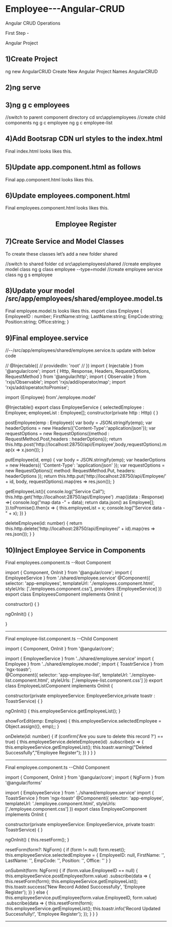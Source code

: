 # Employee---Angular-CRUD
Angular CRUD Operations



First Step -

Angular Project

1)Create Project
---------------------------------------------------------------------------------
 ng new AngularCRUD 
Create New Angular Project Names AngularCRUD

2)ng serve
---------------------------------------------------------------------------------

3)ng g c employees
---------------------------------------------------------------------------------
//switch to parent component directory
cd src\app\employees
//create child components
ng g c employee
ng g c employee-list

4)Add Bootsrap CDN url styles to the index.html
---------------------------------------------------------------------------------

Final index.html looks likes this.

<!doctype html>
<html lang="en">
<head>
  <meta charset="utf-8">
  <title>AngularCRUD</title>
  <base href="/">

  <meta name="viewport" content="width=device-width, initial-scale=1">
  <link rel="icon" type="image/x-icon" href="favicon.ico">
  <link rel="stylesheet" href="https://stackpath.bootstrapcdn.com/bootstrap/4.1.3/css/bootstrap.min.css" integrity="sha384-MCw98/SFnGE8fJT3GXwEOngsV7Zt27NXFoaoApmYm81iuXoPkFOJwJ8ERdknLPMO" crossorigin="anonymous">
  <link rel="stylesheet" href="https://maxcdn.bootstrapcdn.com/font-awesome/4.7.0/css/font-awesome.min.css">
</head>
<body>
  <app-root></app-root>
  <script src="https://code.jquery.com/jquery-3.3.1.slim.min.js" integrity="sha384-q8i/X+965DzO0rT7abK41JStQIAqVgRVzpbzo5smXKp4YfRvH+8abtTE1Pi6jizo" crossorigin="anonymous"></script>
<script src="https://cdnjs.cloudflare.com/ajax/libs/popper.js/1.14.3/umd/popper.min.js" integrity="sha384-ZMP7rVo3mIykV+2+9J3UJ46jBk0WLaUAdn689aCwoqbBJiSnjAK/l8WvCWPIPm49" crossorigin="anonymous"></script>
<script src="https://stackpath.bootstrapcdn.com/bootstrap/4.1.3/js/bootstrap.min.js" integrity="sha384-ChfqqxuZUCnJSK3+MXmPNIyE6ZbWh2IMqE241rYiqJxyMiZ6OW/JmZQ5stwEULTy" crossorigin="anonymous"></script>
</body>
</html>

5)Update app.component.html as follows
---------------------------------------------------------------------------------

Final app.component.html looks likes this.
<div class="container">
  <app-employees></app-employees>
</div>

6)Update employees.component.html 
---------------------------------------------------------------------------------

Final employees.component.html looks likes this.
<div style="text-align:center">
  <h2 class="jumbotron bg-secondary text-white">Employee Register</h2>
</div>
<div class="row">
  <div class="col-md-6">
    <app-employee></app-employee>
  </div>
  <div class="col-md-6">
    <app-employee-list></app-employee-list>
  </div>
</div>

7)Create Service and Model Classes
---------------------------------------------------------------------------------

To create these classes let’s add a new folder shared

//switch to shared folder
cd src\app\employees\shared
//create employee model class
ng g class employee --type=model
//create employee service class
ng g s employee

8)Update your model /src/app/employees/shared/employee.model.ts
---------------------------------------------------------------------------------

Final employee.model.ts looks likes this.
export class Employee {
    EmployeeID : number;
    FirstName:string;
    LastName:string;
    EmpCode:string;
    Position:string;
    Office:string;
}

9)Final employee.service
---------------------------------------------------------------------------------

//--/src/app/employees/shared/employee.service.ts update with below code

// @Injectable({
//   providedIn: 'root'
// })
import { Injectable } from '@angular/core';
import { Http, Response, Headers, RequestOptions, RequestMethod } from '@angular/http';
import { Observable } from 'rxjs/Observable';
import 'rxjs/add/operator/map';
import 'rxjs/add/operator/toPromise';

import {Employee} from'./employee.model'

@Injectable()
export class EmployeeService {
  selectedEmployee : Employee;
  employeeList : Employee[];
  constructor(private http : Http) { }

  postEmployee(emp : Employee){
    var body = JSON.stringify(emp);
    var headerOptions = new Headers({'Content-Type':'application/json'});
    var requestOptions = new RequestOptions({method : RequestMethod.Post,headers : headerOptions});
    return this.http.post('http://localhost:28750/api/Employee',body,requestOptions).map(x => x.json());
  }

  putEmployee(id, emp) {
    var body = JSON.stringify(emp);
    var headerOptions = new Headers({ 'Content-Type': 'application/json' });
    var requestOptions = new RequestOptions({ method: RequestMethod.Put, headers: headerOptions });
    return this.http.put('http://localhost:28750/api/Employee/' + id,
      body,
      requestOptions).map(res => res.json());
  }

  getEmployeeList(){
    console.log("Service Call");
    this.http.get('http://localhost:28750/api/Employee')
    .map((data : Response) =>{
      console.log("map data -" + data);
      return data.json() as Employee[];
    }).toPromise().then(x => {
      this.employeeList = x;
      console.log("Service data -" + x);
    })
  }

  deleteEmployee(id: number) {
    return this.http.delete('http://localhost:28750/api/Employee/' + id).map(res => res.json());
  }
}

10)Inject Employee Service in Components
---------------------------------------------------------------------------------

Final employees.component.ts  --Root Component

import { Component, OnInit } from '@angular/core';
import { EmployeeService } from './shared/employee.service'
@Component({
  selector: 'app-employees',
  templateUrl: './employees.component.html',
  styleUrls: ['./employees.component.css'],
  providers :[EmployeeService]
})
export class EmployeesComponent implements OnInit {

  constructor() { }

  ngOnInit() {
  }

}

---------------------------------------------------------------------------------

Final employee-list.component.ts  --Child Component

import { Component, OnInit } from '@angular/core';

import { EmployeeService } from '../shared/employee.service'
import { Employee } from '../shared/employee.model';
import { ToastrService } from 'ngx-toastr';    
@Component({
  selector: 'app-employee-list',
  templateUrl: './employee-list.component.html',
  styleUrls: ['./employee-list.component.css']
})
export class EmployeeListComponent implements OnInit {

  constructor(private employeeService: EmployeeService,private toastr : ToastrService) { }

  ngOnInit() {
    this.employeeService.getEmployeeList();
  }

  showForEdit(emp: Employee) {
    this.employeeService.selectedEmployee = Object.assign({}, emp);;
  }


  onDelete(id: number) {
    if (confirm('Are you sure to delete this record ?') == true) {
      this.employeeService.deleteEmployee(id)
      .subscribe(x => {
        this.employeeService.getEmployeeList();
        this.toastr.warning("Deleted Successfully","Employee Register");
      })
    }
  }
}

---------------------------------------------------------------------------------
Final employee.component.ts  --Child Component

import { Component, OnInit } from '@angular/core';
import { NgForm } from '@angular/forms'

import { EmployeeService } from '../shared/employee.service'
import { ToastrService } from 'ngx-toastr'
@Component({
  selector: 'app-employee',
  templateUrl: './employee.component.html',
  styleUrls: ['./employee.component.css']
})
export class EmployeeComponent implements OnInit {

  constructor(private employeeService: EmployeeService, private toastr: ToastrService) { }

  ngOnInit() {
    this.resetForm();
  }

  resetForm(form?: NgForm) {
    if (form != null)
      form.reset();
    this.employeeService.selectedEmployee = {
      EmployeeID: null,
      FirstName: '',
      LastName: '',
      EmpCode: '',
      Position: '',
      Office: ''
    }
  }

  onSubmit(form: NgForm) {
    if (form.value.EmployeeID == null) {
      this.employeeService.postEmployee(form.value)
        .subscribe(data => {
          this.resetForm(form);
          this.employeeService.getEmployeeList();
          this.toastr.success('New Record Added Succcessfully', 'Employee Register');
        })
    }
    else {
      this.employeeService.putEmployee(form.value.EmployeeID, form.value)
      .subscribe(data => {
        this.resetForm(form);
        this.employeeService.getEmployeeList();
        this.toastr.info('Record Updated Successfully!', 'Employee Register');
      });
    }
  }
}

---------------------------------------------------------------------------------
